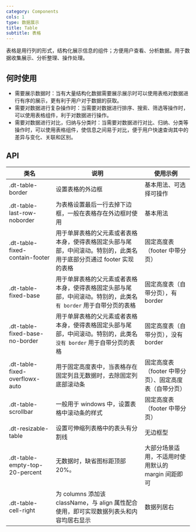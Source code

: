 ```yaml
---
category: Components
cols: 1
type: 数据展示
title: Table
subtitle: 表格
---
```


表格是用行列的形式，结构化展示信息的组件；方便用户查看、分析数据。用于数据收集展示、分析整理、操作处理。

## 何时使用

- 需要展示数据时：当有大量结构化数据需要展示展示时可以使用表格对数据进行有序的展示，更有利于用户对于数据的获取。
- 需要对数据进行复杂操作时：当需要对数据进行排序、搜索、筛选等操作时，可以使用表格组件，利于对数据进行操作。
- 需要对数据进行对比，归纳与分类时：当需要对数据进行对比、归纳、分类等操作时，可以使用表格组件，使信息之间易于对比，便于用户快速查询其中的差异与变化、关联和区别。

## API

|类名  |说明  |使用示例  |
|---------|---------|---------|
|.dt-table-border  | 设置表格的外边框  | 基本用法、可选择可操作 |
|.dt-table-last-row-noborder  | 为表格设置最后一行去掉下边框，一般在表格存在外边框时使用  | 基本用法 |
|.dt-table-fixed-contain-footer  | 用于单屏表格的父元素或者表格本身，使得表格固定头部与尾部，中间滚动。特别的，此类名用于底部分页通过 footer 实现的表格   | 固定高度表（footer 中带分页）   |
|.dt-table-fixed-base  | 用于单屏表格的父元素或者表格本身，使得表格固定头部与尾部，中间滚动。特别的，此类名 `有 border` 用于自带分页的表格  | 固定高度表（自带分页），有 border   |
|.dt-table-fixed-base-no-border  | 用于单屏表格的父元素或者表格本身，使得表格固定头部与尾部，中间滚动。特别的，此类名 `没有 border` 用于自带分页的表格  | 固定高度表（自带分页），没有 border   |
|.dt-table-fixed-overflowx-auto  | 用于固定高度表中，当表格存在固定列且无数据时，去除固定列底部滚动条  | 固定高度表（footer 中带分页）、固定高度表（自带分页）   |
|.dt-table-scrollbar  | 一般用于 windows 中，设置表格中滚动条的样式  | 固定高度表（footer 中带分页）   |
|.dt-resizable-table  | 设置可伸缩列表格中的表头有分割线 | 无边框型 |
|.dt-table-empty-top-20-percent  | 无数据时，缺省图标距顶部 20%。 | 大部分场景适用，不适用时使用默认的 margin 间距即可 |
|.dt-table-cell-right  | 为 columns 添加该 className，与 align 属性配合使用，即可实现数据列表头和内容均居右显示 | 数据列居右 |
